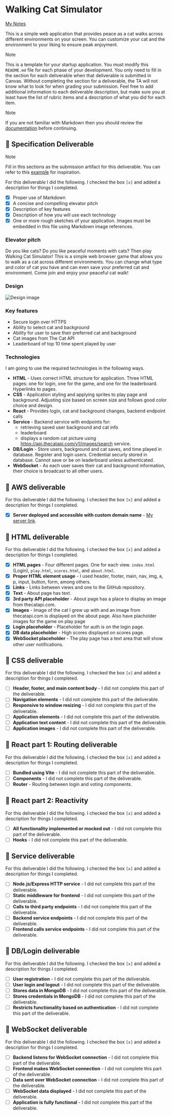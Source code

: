 # Walking Cat Simulator

[My Notes](notes.md)

This is a simple web application that provides peace as a cat walks across different environments on your screen. You can customize your cat and the environment to your liking to ensure peak enjoyment.


> [!NOTE]
>  This is a template for your startup application. You must modify this `README.md` file for each phase of your development. You only need to fill in the section for each deliverable when that deliverable is submitted in Canvas. Without completing the section for a deliverable, the TA will not know what to look for when grading your submission. Feel free to add additional information to each deliverable description, but make sure you at least have the list of rubric items and a description of what you did for each item.

> [!NOTE]
>  If you are not familiar with Markdown then you should review the [documentation](https://docs.github.com/en/get-started/writing-on-github/getting-started-with-writing-and-formatting-on-github/basic-writing-and-formatting-syntax) before continuing.

## 🚀 Specification Deliverable

> [!NOTE]
>  Fill in this sections as the submission artifact for this deliverable. You can refer to this [example](https://github.com/webprogramming260/startup-example/blob/main/README.md) for inspiration.

For this deliverable I did the following. I checked the box `[x]` and added a description for things I completed.

- [x] Proper use of Markdown
- [x] A concise and compelling elevator pitch
- [x] Description of key features
- [x] Description of how you will use each technology
- [x] One or more rough sketches of your application. Images must be embedded in this file using Markdown image references.

### Elevator pitch

Do you like cats? Do you like peaceful moments with cats? Then play Walking Cat Simulator! This is a simple web browser game that allows you to walk as a cat across different environments. You can change what type and color of cat you have and can even save your preferred cat and environment. Come join and enjoy your peaceful cat walk!

### Design

![Design image](Design_Image.png)

### Key features

- Secure login over HTTPS
- Ability to select cat and background
- Ability for user to save their preferred cat and background
- Cat images from The Cat API
- Leaderboard of top 10 time spent played by user

### Technologies

I am going to use the required technologies in the following ways.

- **HTML** - Uses correct HTML structure for application. Three HTML pages: one for login, one for the game, and one for the leaderboard. Hyperlinks to pages.
- **CSS** - Application styling and applying sprites to play page and background. Adjusting size based on screen size and follows good color choice and design.
- **React** - Provides login, cat and background changes, backend endpoint calls
- **Service** - Backend service with endpoints for:
    - retrieving saved user background and cat info
    - leaderboard
    - displays a random cat picture using https://api.thecatapi.com/v1/images/search service.
- **DB/Login** - Store users, background and cat saves, and time played in database. Register and login users. Credential securly stored in database. Cannot save or be on leaderboard unless authenticated.
- **WebSocket** - As each user saves their cat and background information, their choice is broadcast to all other users.

## 🚀 AWS deliverable

For this deliverable I did the following. I checked the box `[x]` and added a description for things I completed.

- [x] **Server deployed and accessible with custom domain name** - [My server link](https://derekawalton.com/).

## 🚀 HTML deliverable

For this deliverable I did the following. I checked the box `[x]` and added a description for things I completed.

- [x] **HTML pages** - Four different pages. One for each view. `index.html` (Login), `play.html`, `scores.html`, and `about.html`.
- [x] **Proper HTML element usage** - I used header, footer, main, nav, img, a, p, input, button, form, among others.
- [x] **Links** - Links between views and one to the GitHub repository.
- [x] **Text** - About page has text.
- [x] **3rd party API placeholder** - About page has a place to display an image from thecatapi.com.
- [x] **Images** - Image of the cat I grew up with and an image from thecatapi.com is displayed on the about page. Also have placholder images for the game on play page
- [x] **Login placeholder** - Placeholder for auth is on the login page.
- [x] **DB data placeholder** - High scores displayed on scores page.
- [x] **WebSocket placeholder** - The play page has a text area that will show other user notifications.

## 🚀 CSS deliverable

For this deliverable I did the following. I checked the box `[x]` and added a description for things I completed.

- [ ] **Header, footer, and main content body** - I did not complete this part of the deliverable.
- [ ] **Navigation elements** - I did not complete this part of the deliverable.
- [ ] **Responsive to window resizing** - I did not complete this part of the deliverable.
- [ ] **Application elements** - I did not complete this part of the deliverable.
- [ ] **Application text content** - I did not complete this part of the deliverable.
- [ ] **Application images** - I did not complete this part of the deliverable.

## 🚀 React part 1: Routing deliverable

For this deliverable I did the following. I checked the box `[x]` and added a description for things I completed.

- [ ] **Bundled using Vite** - I did not complete this part of the deliverable.
- [ ] **Components** - I did not complete this part of the deliverable.
- [ ] **Router** - Routing between login and voting components.

## 🚀 React part 2: Reactivity

For this deliverable I did the following. I checked the box `[x]` and added a description for things I completed.

- [ ] **All functionality implemented or mocked out** - I did not complete this part of the deliverable.
- [ ] **Hooks** - I did not complete this part of the deliverable.

## 🚀 Service deliverable

For this deliverable I did the following. I checked the box `[x]` and added a description for things I completed.

- [ ] **Node.js/Express HTTP service** - I did not complete this part of the deliverable.
- [ ] **Static middleware for frontend** - I did not complete this part of the deliverable.
- [ ] **Calls to third party endpoints** - I did not complete this part of the deliverable.
- [ ] **Backend service endpoints** - I did not complete this part of the deliverable.
- [ ] **Frontend calls service endpoints** - I did not complete this part of the deliverable.

## 🚀 DB/Login deliverable

For this deliverable I did the following. I checked the box `[x]` and added a description for things I completed.

- [ ] **User registration** - I did not complete this part of the deliverable.
- [ ] **User login and logout** - I did not complete this part of the deliverable.
- [ ] **Stores data in MongoDB** - I did not complete this part of the deliverable.
- [ ] **Stores credentials in MongoDB** - I did not complete this part of the deliverable.
- [ ] **Restricts functionality based on authentication** - I did not complete this part of the deliverable.

## 🚀 WebSocket deliverable

For this deliverable I did the following. I checked the box `[x]` and added a description for things I completed.

- [ ] **Backend listens for WebSocket connection** - I did not complete this part of the deliverable.
- [ ] **Frontend makes WebSocket connection** - I did not complete this part of the deliverable.
- [ ] **Data sent over WebSocket connection** - I did not complete this part of the deliverable.
- [ ] **WebSocket data displayed** - I did not complete this part of the deliverable.
- [ ] **Application is fully functional** - I did not complete this part of the deliverable.
